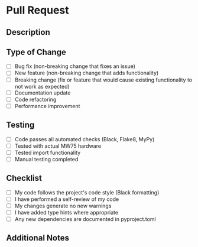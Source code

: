 # Pull Request

## Description
<!-- Provide a brief description of the changes in this PR -->

## Type of Change
<!-- Mark the relevant option with an "x" -->
- [ ] Bug fix (non-breaking change that fixes an issue)
- [ ] New feature (non-breaking change that adds functionality)
- [ ] Breaking change (fix or feature that would cause existing functionality to not work as expected)
- [ ] Documentation update
- [ ] Code refactoring
- [ ] Performance improvement

## Testing
<!-- Describe how you tested your changes -->
- [ ] Code passes all automated checks (Black, Flake8, MyPy)
- [ ] Tested with actual MW75 hardware
- [ ] Tested import functionality
- [ ] Manual testing completed

## Checklist
- [ ] My code follows the project's code style (Black formatting)
- [ ] I have performed a self-review of my code
- [ ] My changes generate no new warnings
- [ ] I have added type hints where appropriate
- [ ] Any new dependencies are documented in pyproject.toml

## Additional Notes
<!-- Add any additional context, screenshots, or notes about the PR -->
